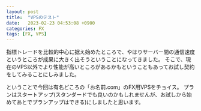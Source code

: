 ```yaml
---
layout: post
title:  "VPSのテスト"
date:   2023-02-23 04:53:08 +0900
categories: FX
tags: [FX, VPS]
---
```

指標トレードを比較的中心に据え始めたところで、やはりサーバー間の通信速度というところが成果に大きく出そうということになってきました。
そこで、現在のVPS以外でより性能が高いところがあるかもということもあってお試し契約をしてみることにしみました。

ということで今回は有名どころの「お名前.com」のFX用VPSをチョイス。
プランはスタートアップ(スタンダードでも良いのかもしれませんが、お試しから始めてあとでプランアップはできる)にしましたと思います。
